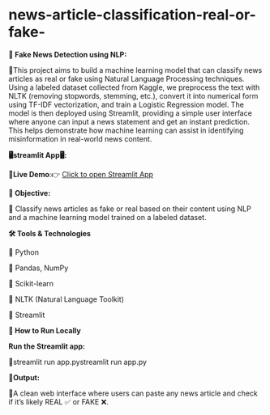 # news-article-classification-real-or-fake-
**📰 Fake News Detection using NLP:**



🔸This project aims to build a machine learning model that can classify news articles as real or fake using Natural Language Processing techniques. Using a labeled dataset collected from Kaggle, we preprocess the text with NLTK (removing stopwords, stemming, etc.), convert it into numerical form using TF-IDF vectorization, and train a Logistic Regression model. The model is then deployed using Streamlit, providing a simple user interface where anyone can input a news statement and get an instant prediction. This helps demonstrate how machine learning can assist in identifying misinformation in real-world news content.


**🖥️streamlit App🖥:**

**🔗Live Demo**:👉 [Click to open Streamlit App](https://txpkhazn64f8s4cjscw7cc.streamlit.app)


**🎯 Objective:**



🔸 Classify news articles as fake or real based on their content using NLP and a machine learning model trained on a labeled dataset.



**🛠 Tools & Technologies**



🔸 Python

🔸 Pandas, NumPy

🔸 Scikit-learn

🔸 NLTK (Natural Language Toolkit)

🔸 Streamlit


**🚀 How to Run Locally**


**Run the Streamlit app:**

🔸streamlit run app.pystreamlit run app.py


**🚀Output:**


🔸A clean web interface where users can paste any news article and check if it’s likely REAL ✅ or FAKE ❌.




